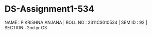 # DS-Assignment1-534
 NAME : P.KRISHNA ANJANA | ROLL NO : 2311CS010534 | SEM ID : 92 | SECTION : 2nd yr G3
